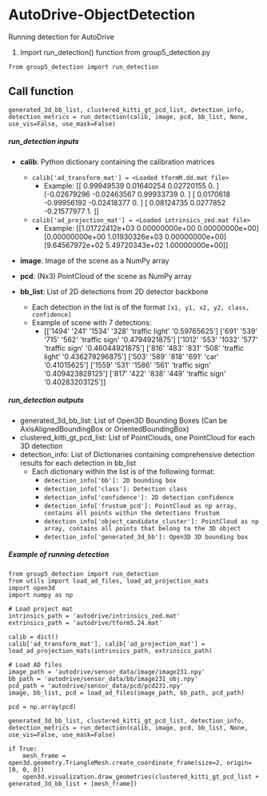 # AutoDrive-ObjectDetection
Running detection for AutoDrive

1. Import run_detection() function from group5_detection.py
```
from group5_detection import run_detection
```

## Call function
```
generated_3d_bb_list, clustered_kitti_gt_pcd_list, detection_info, detection_metrics = run_detection(calib, image, pcd, bb_list, None, use_vis=False, use_mask=False)
```

##### run_detection inputs
- **calib**: Python dictionary containing the calibration matrices
  - ```calib['ad_transform_mat'] = <Loaded tformM.dd.mat file>```
    - Example:
        [[ 0.99949539  0.01640254  0.02720155  0.        ]
        [-0.02679296 -0.02463567  0.99933739  0.        ]
        [ 0.0170618  -0.99956192 -0.02418377  0.        ]
        [ 0.08124735  0.0277852  -0.21577977  1.        ]]
  - ```calib['ad_projection_mat'] = <Loaded intrinsics_zed.mat file>```
    - Example:
        [[1.01722412e+03 0.00000000e+00 0.00000000e+00]
        [0.00000000e+00 1.01930326e+03 0.00000000e+00]
        [9.64567972e+02 5.49720343e+02 1.00000000e+00]]

- **image**: Image of the scene as a NumPy array
- **pcd**: (Nx3) PointCloud of the scene as NumPy array
- **bb_list**: List of 2D detections from 2D detector backbone
  - Each detection in the list is of the format ```[x1, y1, x2, y2, class, confidence]```
  - Example of scene with 7 detections:
    - [['1494' '241' '1534' '328' 'traffic light' '0.59765625']
      ['691' '539' '715' '562' 'traffic sign' '0.4794921875']
      ['1012' '553' '1032' '577' 'traffic sign' '0.46044921875']
      ['816' '483' '831' '508' 'traffic light' '0.436279296875']
      ['503' '589' '818' '691' 'car' '0.41015625']
      ['1559' '531' '1586' '561' 'traffic sign' '0.409423828125']
      ['817' '422' '838' '449' 'traffic sign' '0.40283203125']]

##### run_detection outputs
- generated_3d_bb_list: List of Open3D Bounding Boxes (Can be AxisAlignedBoundingBox or OrientedBoundingBox)
- clustered_kitti_gt_pcd_list: List of PointClouds, one PointCloud for each 3D detection
- detection_info: List of Dictionaries containing comprehensive detection results for each detection in bb_list
  - Each dictionary within the list is of the following format:
    - ```detection_info['bb']: 2D bounding box```
    - ```detection_info['class']: Detection class```
    - ```detection_info['confidence']: 2D detection confidence```
    - ```detection_info['frustum_pcd']: PointCloud as np array, contains all points within the detections frustum```
    - ```detection_info['object_candidate_cluster']: PointCloud as np array, contains all points that belong to the 3D object```
    - ```detection_info['generated_3d_bb']: Open3D 3D bounding box```
    

##### Example of running detection
```
from group5_detection import run_detection
from utils import load_ad_files, load_ad_projection_mats
import open3d
import numpy as np

# Load project mat
intrinsics_path = 'autodrive/intrinsics_zed.mat'
extrinsics_path = 'autodrive/tform5.24.mat'

calib = dict()
calib['ad_transform_mat'], calib['ad_projection_mat'] = load_ad_projection_mats(intrinsics_path, extrinsics_path)

# Load AD files
image_path = 'autodrive/sensor_data/image/image231.npy'
bb_path = 'autodrive/sensor_data/bb/image231_obj.npy'
pcd_path = 'autodrive/sensor_data/pcd/pcd231.npy'
image, bb_list, pcd = load_ad_files(image_path, bb_path, pcd_path)

pcd = np.array(pcd)

generated_3d_bb_list, clustered_kitti_gt_pcd_list, detection_info, detection_metrics = run_detection(calib, image, pcd, bb_list, None, use_vis=False, use_mask=False)

if True:
    mesh_frame = open3d.geometry.TriangleMesh.create_coordinate_frame(size=2, origin=[0, 0, 0])
    open3d.visualization.draw_geometries(clustered_kitti_gt_pcd_list + generated_3d_bb_list + [mesh_frame])

```